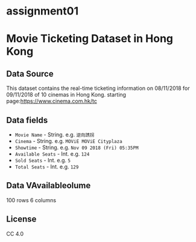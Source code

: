 # assignment01
#  Movie Ticketing Dataset in Hong Kong

## Data Source

This dataset contains the real-time ticketing information on 08/11/2018 for 09/11/2018 of 10 cinemas in Hong Kong.
starting page:https://www.cinema.com.hk/tc

## Data fields

* `Movie Name` - String. e.g. `逆向誘拐`
* `Cinema` - String. e.g. `MOViE MOViE Cityplaza`
* `Showtime` - String. e.g. `Nov 09 2018 (Fri) 05:35PM`
* `Available Seats` - Int. e.g. `124`
* `Sold Seats` - Int. e.g. `5`
* `Total Seats` - Int. e.g. `129`

## Data VAvailableolume
100 rows 6 columns

## License
CC 4.0
